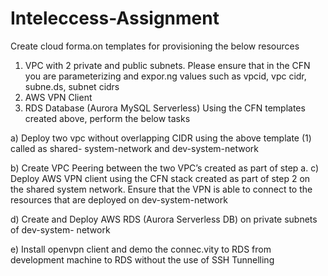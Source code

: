 # Inteleccess-Assignment
Create cloud forma.on templates for provisioning the below resources
1) VPC with 2 private and public subnets. Please ensure that in the CFN you are
parameterizing and expor.ng values such as vpcid, vpc cidr, subne.ds, subnet cidrs
2) AWS VPN Client
3) RDS Database (Aurora MySQL Serverless)
Using the CFN templates created above, perform the below tasks

a) Deploy two vpc without overlapping CIDR using the above template (1) called as shared-
system-network and dev-system-network

b) Create VPC Peering between the two VPC’s created as part of step a.
c) Deploy AWS VPN client using the CFN stack created as part of step 2 on the shared
system network. Ensure that the VPN is able to connect to the resources that are
deployed on dev-system-network

d) Create and Deploy AWS RDS (Aurora Serverless DB) on private subnets of dev-system-
network

e) Install openvpn client and demo the connec.vity to RDS from development machine to
RDS without the use of SSH Tunnelling
